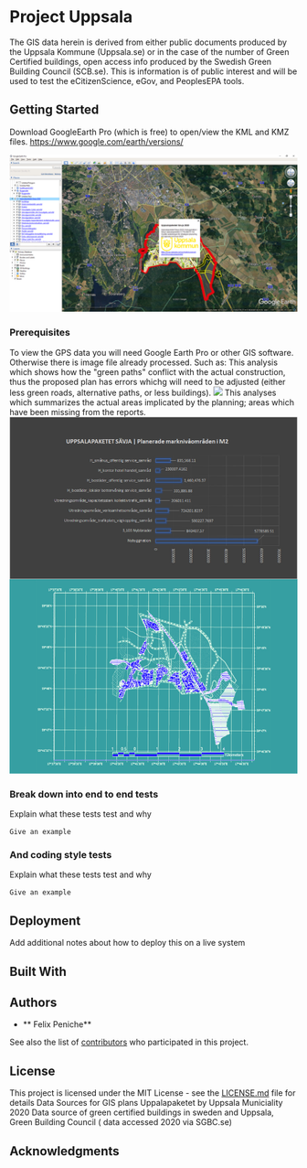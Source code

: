 # Project Uppsala 

The GIS data herein is derived from either public documents produced by the Uppsala Kommune (Uppsala.se) or in the case of the number of Green Certified buildings, open access info produced by the Swedish Green Building Council (SCB.se). This is information is of public interest and will be used to test the eCitizenScience, eGov, and PeoplesEPA  tools.

## Getting Started

Download GoogleEarth Pro (which is free) to open/view the KML and KMZ files. https://www.google.com/earth/versions/

![](google%20earth%20image%20preview%20of%20Uppsala%20Kommune%20.jpg)
### Prerequisites

To view the GPS data you will need Google Earth Pro or other GIS software. Otherwise there is image file already processed. Such as:
This analysis which shows how the "green paths" conflict with the actual construction, thus the proposed plan has errors whichg will need to be adjusted (either less green roads, alternative paths, or less buildings). 
![](UPPSALA%20PLANS%20FOR%20SÄVJA%20GREEN%20PATHS%20CRASH%20INTO%2020%20BUILDINGS%20lowres.jpg)
This analyses which summarizes the actual areas implicated by the planning; areas which have been missing from the reports. 
![](SAVJAm2.jpg)

### Break down into end to end tests

Explain what these tests test and why

```
Give an example
```

### And coding style tests

Explain what these tests test and why

```
Give an example
```

## Deployment

Add additional notes about how to deploy this on a live system

## Built With


## Authors

* ** Felix Peniche** 

See also the list of [contributors](https://github.com/EthosandLelou/peoplesEPA/contributors) who participated in this project.

## License

This project is licensed under the MIT License - see the [LICENSE.md](LICENSE.md) file for details
Data Sources for GIS plans Uppalapaketet by Uppsala Municiality 2020 
Data source of green certified buildings in sweden and Uppsala, Green Building Council ( data accessed 2020 via SGBC.se)  

## Acknowledgments

